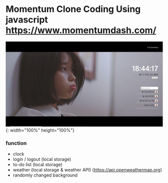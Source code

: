 Momentum Clone Coding Using javascript
https://www.momentumdash.com/
==================================================

![main](/images/momentumClone.JPG){: width="100%" height="100%"}
### function

+ clock
+ login / logout (local storage)
+ to-do list (local storage)
+ weather (local storage & weather API) (https://api.openweathermap.org)
+ randomly changed background

